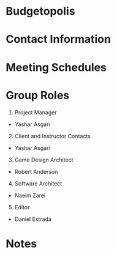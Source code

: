 # Budgetopolis 

# Contact Information

# Meeting Schedules

# Group Roles

1. Project Manager
- Yashar Asgari

2. Client and Instructor Contacts
- Yashar Asgari

3. Game Design Architect
- Robert Anderson

4. Software Architect
- Naeim Zarei 

5. Editor
- Daniel Estrada

# Notes